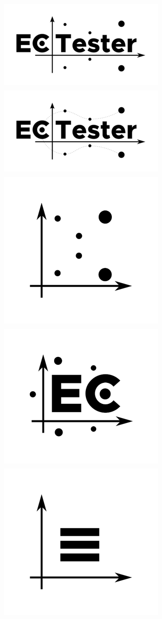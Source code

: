 ![](full.tp.svg)

![](full_w_outline.tp.svg)

![](logo.tp.svg)

![](logo_ec.tp.svg)

![](logo_mod.tp.svg)
